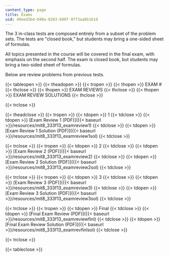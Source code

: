```yaml
---
content_type: page
title: Exams
uid: 40eed3bd-b90a-8283-b00f-97f3aa6b161d
---
```


The 3 in-class tests are composed entirely from a subset of the problem sets. The tests are "closed book," but students may bring a one-sided sheet of formulas.

All topics presented in the course will be covered in the final exam, with emphasis on the second half. The exam is closed book, but students may bring a two-sided sheet of formulas.

Below are review problems from previous tests.

{{< tableopen >}}
{{< theadopen >}}
{{< tropen >}}
{{< thopen >}}
EXAM #
{{< thclose >}}
{{< thopen >}}
EXAM REVIEWS
{{< thclose >}}
{{< thopen >}}
EXAM REVIEW SOLUTIONS
{{< thclose >}}

{{< trclose >}}

{{< theadclose >}}
{{< tropen >}}
{{< tdopen >}}
1
{{< tdclose >}}
{{< tdopen >}}
[Exam Review 1 (PDF)]({{< baseurl >}}/resources/mit8_333f13_examreview1)
{{< tdclose >}}
{{< tdopen >}}
[Exam Review 1 Solution (PDF)]({{< baseurl >}}/resources/mit8_333f13_examreview1sol)
{{< tdclose >}}

{{< trclose >}}
{{< tropen >}}
{{< tdopen >}}
2
{{< tdclose >}}
{{< tdopen >}}
[Exam Review 2 (PDF)]({{< baseurl >}}/resources/mit8_333f13_examreview2)
{{< tdclose >}}
{{< tdopen >}}
[Exam Review 2 Solution (PDF)]({{< baseurl >}}/resources/mit8_333f13_examreview2sol)
{{< tdclose >}}

{{< trclose >}}
{{< tropen >}}
{{< tdopen >}}
3
{{< tdclose >}}
{{< tdopen >}}
[Exam Review 3 (PDF)]({{< baseurl >}}/resources/mit8_333f13_examreview3)
{{< tdclose >}}
{{< tdopen >}}
[Exam Review 3 Solution (PDF)]({{< baseurl >}}/resources/mit8_333f13_examreview3sol)
{{< tdclose >}}

{{< trclose >}}
{{< tropen >}}
{{< tdopen >}}
Final
{{< tdclose >}}
{{< tdopen >}}
[Final Exam Review (PDF)]({{< baseurl >}}/resources/mit8_333f13_examreviewfinl)
{{< tdclose >}}
{{< tdopen >}}
[Final Exam Review Solution (PDF)]({{< baseurl >}}/resources/mit8_333f13_examrevfinlsol)
{{< tdclose >}}

{{< trclose >}}

{{< tableclose >}}
